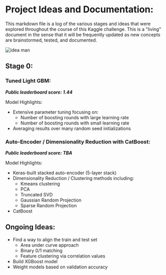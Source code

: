 # Project Ideas and Documentation:
This markdown file is a log of the various stages and ideas that were explored throughout the course of this Kaggle challenge. This is a "living" document in the sense that it will be frequently updated as new concepts are brainstormed, tested, and documented.

![idea man](https://github.com/gestalt-howard/santander-value-prediction/blob/master/images/ideas.png)

## Stage 0:
### Tuned Light GBM:
***Public leaderboard score: 1.44***

Model Highlights:
* Extensive parameter tuning focusing on:
  * Number of boosting rounds with large learning rate
  * Number of boosting rounds with small learning rate
* Averaging results over many random seed initializations

### Auto-Encoder / Dimensionality Reduction with CatBoost:
***Public leaderboard score: TBA***

Model Highlights:
* Keras-built stacked auto-encoder (5-layer stack)
* Dimensionality Reduction / Clustering methods including:
  * Kmeans clustering
  * PCA
  * Truncated SVD
  * Gaussian Random Projection
  * Sparse Random Projection
* CatBoost

## Ongoing Ideas:
* Find a way to align the train and test set
  * Area under curve approach
  * Binary 0/1 matching
  * Feature clustering via correlation values
* Build XGBoost model
* Weight models based on validation accuracy
